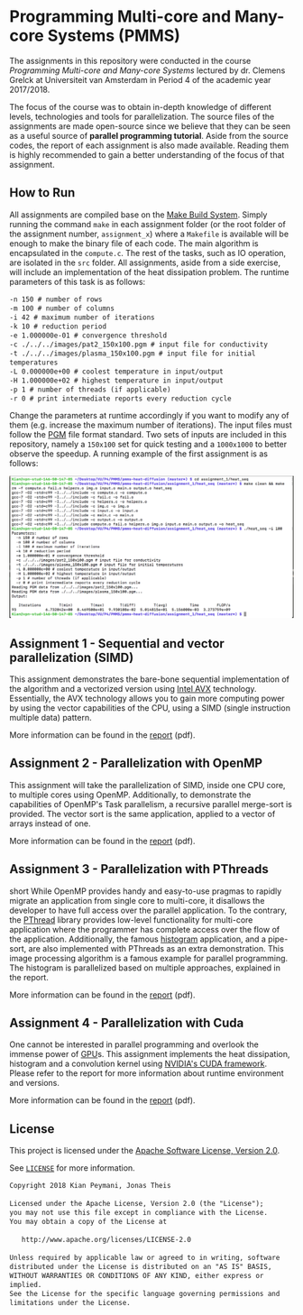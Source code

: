 # Programming Multi-core and Many-core Systems (PMMS)
The assignments in this repository were conducted in the course *Programming Multi-core and Many-core Systems* lectured by dr. Clemens Grelck at Universiteit van Amsterdam in Period 4 of the academic year 2017/2018.

The focus of the course was to obtain in-depth knowledge of different levels, technologies and tools for parallelization. The source files of the assignments are made open-source since we believe that they can be seen as a useful source of **parallel programming tutorial**. Aside from the source codes, the report of each assignment is also made available. Reading them is highly recommended to gain a better understanding of the focus of that assignment. 

## How to Run 
All assignments are compiled base on the [Make Build System](https://www.gnu.org/software/make/). Simply running the command `make` in each assignment folder (or the root folder of the assignment number, `assignment_x`) where a `Makefile` is available will be enough to make the binary file of each code. The main algorithm is encapsulated in the `compute.c`. The rest of the tasks, such as IO operation, are isolated in the `src` folder. All assignments, aside from a side exercise, will include an implementation of the heat dissipation problem. The runtime parameters of this task is as follows: 

```
-n 150 # number of rows
-m 100 # number of columns
-i 42 # maximum number of iterations
-k 10 # reduction period
-e 1.000000e-01 # convergence threshold
-c ./../../images/pat2_150x100.pgm # input file for conductivity
-t ./../../images/plasma_150x100.pgm # input file for initial temperatures
-L 0.000000e+00 # coolest temperature in input/output
-H 1.000000e+02 # highest temperature in input/output
-p 1 # number of threads (if applicable)
-r 0 # print intermediate reports every reduction cycle
```

Change the parameters at runtime accordingly if you want to modify any of them (e.g. increase the maximum number of iterations). The input files must follow the [PGM](http://netpbm.sourceforge.net/doc/pgm.html) file format standard. Two sets of inputs are included in this repository, namely a `150x100` set for quick testing and a `1000x1000` to better observe the speedup. A running example of the first assignment is as follows: 

![Example execution of the first assignment](assets/ss-1.png)

## Assignment 1 - Sequential and vector parallelization (SIMD)
This assignment demonstrates the bare-bone sequential implementation of the algorithm and a vectorized version using [Intel AVX](https://en.wikipedia.org/wiki/Advanced_Vector_Extensions) technology. Essentially, the AVX technology allows you to gain more computing power by using the vector capabilities of the CPU, using a SIMD (single instruction multiple data) pattern. 

More information can be found in the [report](assets/report-assignment-1.pdf) (pdf).

## Assignment 2 - Parallelization with OpenMP
This assignment will take the parallelization of SIMD, inside one CPU core, to multiple cores using OpenMP. Additionally, to demonstrate the capabilities of OpenMP's Task parallelism, a recursive parallel merge-sort is provided. The vector sort is the same application, applied to a vector of arrays instead of one.  

More information can be found in the [report](assets/report-assignment-2.pdf) (pdf).


## Assignment 3 - Parallelization with PThreads
short While OpenMP provides handy and easy-to-use pragmas to rapidly migrate an application from single core to multi-core, it disallows the developer to have full access over the parallel application. To the contrary, the [PThread](https://en.wikipedia.org/wiki/POSIX_Threads) library provides low-level functionality for multi-core application where the programmer has complete access over the flow of the application. Additionally, the famous [histogram](https://en.wikipedia.org/wiki/Histogram) application, and a pipe-sort, are also implemented with PThreads as an extra demonstration. This image processing algorithm is a famous example for parallel programming. The histogram is parallelized based on multiple approaches, explained in the report. 

More information can be found in the [report](assets/report-assignment-3.pdf) (pdf).


## Assignment 4 - Parallelization with Cuda 
One cannot be interested in parallel programming and overlook the immense power of [GPU](https://www.nvidia.com/en-us/about-nvidia/ai-computing/)s. This assignment implements the heat dissipation, histogram and a convolution kernel using [NVIDIA's CUDA framework](https://developer.nvidia.com/cuda-downloads). Please refer to the report for more information about runtime environment and versions. 

More information can be found in the [report](assets/report-assignment-4.pdf) (pdf).

## License
This project is licensed under the [Apache Software License, Version 2.0](http://www.apache.org/licenses/LICENSE-2.0).

See [`LICENSE`](LICENSE) for more information.

    Copyright 2018 Kian Peymani, Jonas Theis
    
    Licensed under the Apache License, Version 2.0 (the "License");
    you may not use this file except in compliance with the License.
    You may obtain a copy of the License at
    
       http://www.apache.org/licenses/LICENSE-2.0
    
    Unless required by applicable law or agreed to in writing, software
    distributed under the License is distributed on an "AS IS" BASIS,
    WITHOUT WARRANTIES OR CONDITIONS OF ANY KIND, either express or implied.
    See the License for the specific language governing permissions and
    limitations under the License.
